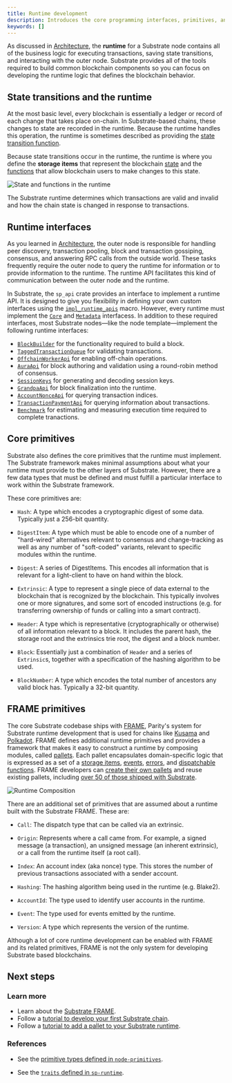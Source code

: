 ```yaml
---
title: Runtime development
description: Introduces the core programming interfaces, primitives, and modules that are essential to developing the runtime for a Substrate blockchain.
keywords: []
---
```


As discussed in [Architecture](/main-docs/fundamentals/architecture/), the **runtime** for a Substrate node contains all of the business logic for executing transactions, saving state transitions, and interacting with the outer node.
Substrate provides all of the tools required to build common blockchain components so you can focus on developing the runtime logic that defines the blockchain behavior.

## State transitions and the runtime

At the most basic level, every blockchain is essentially a ledger or record of each change that takes place on-chain.
In Substrate-based chains, these changes to state are recorded in the runtime.
Because the runtime handles this operation, the runtime is sometimes described as providing the [state transition function](/reference/glossary#state-transition-function-stf).

Because state transitions occur in the runtime, the runtime is where you define the **storage items** that represent the blockchain [state](/reference/glossary#state) and the [functions](/main-docs/fundamentals/extrinsics) that allow blockchain users to make changes to this state.

![State and functions in the runtime](/media/images/docs/main-docs/state-transistion-function.png)

The Substrate runtime determines which transactions are valid and invalid and how the chain state is changed in response to transactions.

## Runtime interfaces

As you learned in [Architecture](/main-docs/fundamentals/architecture/), the outer node is responsible for handling peer discovery, transaction pooling, block and transaction gossiping, consensus, and answering RPC calls from the outside world. 
These tasks frequently require the outer node to query the runtime for
information or to provide information to the runtime.
The runtime API facilitates this kind of communication between the outer node and the runtime.

In Substrate, the `sp_api` crate provides an interface to implement a runtime API.
It is designed to give you flexibility in defining your own custom interfaces using the [`impl_runtime_apis`](/rustdocs/latest/sp_api/macro.impl_runtime_apis.html)
macro. 
However, every runtime must implement the [`Core`](/rustdocs/latest/sp_api/trait.Core.html) and [`Metadata`](/rustdocs/latest/sp_api/trait.Metadata.html) interfacess. 
In addition to these required interfaces, most Substrate nodes—like the node template—implement the following runtime interfaces:

- [`BlockBuilder`](/rustdocs/latest/sp_block_builder/trait.BlockBuilder.html) for the functionality required to build a block.
- [`TaggedTransactionQueue`](/rustdocs/latest/sp_transaction_pool/runtime_api/trait.TaggedTransactionQueue.html) for validating transactions.
- [`OffchainWorkerApi`](/rustdocs/latest/sp_offchain/trait.OffchainWorkerApi.html) for enabling off-chain operations.
- [`AuraApi`](/rustdocs/latest/sp_consensus_aura/trait.AuraApi.html) for block authoring and validation using a round-robin method of consensus.
- [`SessionKeys`](/rustdocs/latest/sp_session/trait.SessionKeys.html) for generating and decoding session keys.
- [`GrandpaApi`](/rustdocs/latest/sp_finality_grandpa/trait.GrandpaApi.html) for block finalization into the runtime.
- [`AccountNonceApi`](/rustdocs/latest/frame_system_rpc_runtime_api/trait.AccountNonceApi.html) for querying transaction indices.
- [`TransactionPaymentApi`](/rustdocs/latest/pallet_transaction_payment_rpc_runtime_api/trait.TransactionPaymentApi.html) for querying information about transactions.
- [`Benchmark`](/rustdocs/latest/frame_benchmarking/trait.Benchmark.html) for estimating and measuring execution time required to complete tranactions.

## Core primitives

Substrate also defines the core primitives that the runtime must implement.
The Substrate framework makes minimal assumptions about what your runtime must provide to the other layers of Substrate.
However, there are a few data types that must be defined and must fulfill a particular
interface to work within the Substrate framework.

These core primitives are:

- `Hash`: A type which encodes a cryptographic digest of some data. Typically just a 256-bit
  quantity.

- `DigestItem`: A type which must be able to encode one of a number of "hard-wired" alternatives
  relevant to consensus and change-tracking as well as any number of "soft-coded" variants, relevant
  to specific modules within the runtime.

- `Digest`: A series of DigestItems. This encodes all information that is relevant for a
  light-client to have on hand within the block.

- `Extrinsic`: A type to represent a single piece of data external to the blockchain that is
  recognized by the blockchain. This typically involves one or more signatures, and some sort of
  encoded instructions (e.g. for transferring ownership of funds or calling into a smart contract).

- `Header`: A type which is representative (cryptographically or otherwise) of all information
  relevant to a block. It includes the parent hash, the storage root and the extrinsics trie root,
  the digest and a block number.

- `Block`: Essentially just a combination of `Header` and a series of `Extrinsic`s, together with a
  specification of the hashing algorithm to be used.

- `BlockNumber`: A type which encodes the total number of ancestors any valid block has. Typically a
  32-bit quantity.

## FRAME primitives

The core Substrate codebase ships with [FRAME](/v3/runtime/frame), Parity's system
for Substrate runtime development that is used for chains like
[Kusama](https://github.com/paritytech/polkadot/blob/master/runtime/kusama/src/lib.rs) and
[Polkadot](https://github.com/paritytech/polkadot/blob/master/runtime/polkadot/src/lib.rs). FRAME
defines additional runtime primitives and
provides a framework that makes it easy to construct a runtime by composing modules, called
[pallets](/v3/runtime/frame#pallets). Each pallet encapsulates domain-specific logic that is
expressed as a set of a [storage items](/v3/runtime/storage),
[events](/v3/runtime/events-and-errors),
[errors](/v3/runtime/events-and-errors#errors), and
[dispatchable functions](/v3/getting-started/glossary#dispatch). FRAME developers
can [create their own pallets](/v3/runtime/frame#pallets) and reuse existing pallets,
including [over 50 of those shipped with Substrate](/v3/runtime/frame#prebuilt-pallets).

![Runtime Composition](../../../../src/images/docs/concepts/frame-runtime.png)

There are an additional set of primitives that are assumed about a runtime built with the Substrate
FRAME. These are:

- `Call`: The dispatch type that can be called via an extrinsic.

- `Origin`: Represents where a call came from. For example, a signed message (a transaction), an
  unsigned message (an inherent extrinsic), or a call from the runtime itself (a root call).

- `Index`: An account index (aka nonce) type. This stores the number of previous transactions
  associated with a sender account.

- `Hashing`: The hashing algorithm being used in the runtime (e.g. Blake2).

- `AccountId`: The type used to identify user accounts in the runtime.

- `Event`: The type used for events emitted by the runtime.

- `Version`: A type which represents the version of the runtime.

Although a lot of core runtime development can be enabled with FRAME and
its related primitives, FRAME is not the only system for developing
Substrate based blockchains.

## Next steps

### Learn more

- Learn about the [Substrate FRAME](/v3/runtime/frame).
- Follow a
  [tutorial to develop your first Substrate chain](/tutorials/v3/create-your-first-substrate-chain).
- Follow a [tutorial to add a pallet to your Substrate runtime](/tutorials/v3/add-a-pallet).

### References

- See the
  [primitive types defined in `node-primitives`](/rustdocs/latest/node_primitives/index.html).

- See the
  [`traits` defined in `sp-runtime`](/rustdocs/latest/sp_runtime/traits/index.html).
